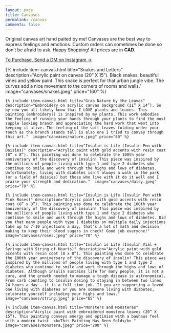```yaml
---
layout: page
title: Canvases 
permalink: /canvas
comments: false
---
```


Original canvas art hand paited by me! Canvases are the best way to express feelings and emotions. Custom orders can sometimes be done so don’t be afraid to ask. Happy Shopping! All prices are in **CAD**.

<a target="_blank" href="https://instagram.com/artinfusion97" class="btn btn-dark"> To Purchase, Send a DM on Instagram &rarr;</a>

<div class="blog-grid-container" style="grid-template-columns: 1fr;">
    {% include item-canvas.html title="Snakes and Letters" description="Acrylic paint on canvas (20” X 15”). Black snakes, beautiful vines and yellow paint. This snake is perfect for that urban jungle vibe. The curves add a nice movement to the corners of rooms and walls." image="canvases/snakes.jpeg" price="160" %}

    {% include item-canvas.html title="Grab Nature by the Leaves" description="Embroidery on acrylic canvas background (11” X 14”). So by now you all likely know that I LOVE plants and leaves. This painting (embroidery?) is inspired by my plants. This work embodies the feeling of running your hands through your plants to find the most supple looking branch and appreciating the hard work that went into keeping it alive. The feeling of the soft leaves folding under your touch as the branch stands tall is also one I tried to convey through this art."  image="canvases/nature.jpeg" price="80" %}

    {% include item-canvas.html title="Insulin is Life (Insulin Pen with Daisies)" description="Acrylic paint with gold accents with resin coat (8” x 8”). This painting was done to celebrate the 100th year anniversary of the discovery of insulin! This piece was inspired by the millions of people living with type 1 and type 2 diabetes who continue to smile and work through the highs and lows of diabetes. Unfortunately, living with diabetes isn’t always a walk in the park (or a field of daisies) but those who live with it do it well and I praise your strength and dedication."  image="canvases/daisy.jpeg" price="70" %}

    {% include item-canvas.html title="Insulin is Life (Insulin Pen with Pink Roses)" description="Acrylic paint with gold accents with resin coat (8” x 8”). This painting was done to celebrate the 100th year anniversary of the discovery of insulin! This piece was inspired by the millions of people living with type 1 and type 2 diabetes who continue to smile and work through the highs and lows of diabetes. Did you that many people with type 1 diabetes on multiple daily injections take up to 7-10 injections a day, that’s a lot of math and decision making to keep their blood sugars in check! Good job everyone!"  image="canvases/roses.jpeg" price="70" %}

    {% include item-canvas.html title="Insulin is Life (Insulin Vial + Syringe with String of Hearts)" description="Acrylic paint with gold accents with resin coat (8 x 8”). This painting was done to celebrate the 100th year anniversary of the discovery of insulin! This piece was inspired by the millions of people living with type 1 and type 2 diabetes who continue to smile and work through the highs and lows of diabetes. Although insulin sustains life for many people, it is not a cure, and the growth needed to manage a tough disease is astronomical. From carb counting to insulin dosing to staying in between two lines 24 hours a day — it is a full time job. If you are supporting a loved one living with diabetes or you are someone living with diabetes, celebrate yourself including your highs and lows."  image="canvases/string.jpeg" price="65" %}

    {% include item-canvas.html title="Monsters and Monsteras" description="Acrylic paint with embroidered monstera leaves (20” X 15”). This painting conveys energy and optimism with a bauhaus feel with a modern twist. <b>This Painting Has Been Sold</b> "  image="canvases/monstera.jpeg" price="200" %}
</div>